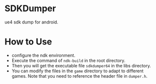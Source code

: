 # SDKDumper
ue4 sdk dump for android.

# How to Use
- configure the ndk environment.
- Execute the command of `ndk-build` in the root directory.
- Then you will get the executable file `sdkdumper64` in the libs directory.
- You can modify the files in the `game` directory to adapt to different games. Note that you need to reference the header file in `dumper.h`.